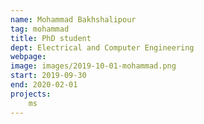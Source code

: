 ```yaml
---
name: Mohammad Bakhshalipour
tag: mohammad
title: PhD student
dept: Electrical and Computer Engineering
webpage: 
image: images/2019-10-01-mohammad.png
start: 2019-09-30
end: 2020-02-01
projects:
    ms
---
```

